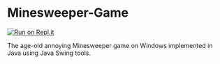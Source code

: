 # Minesweeper-Game

[![Run on Repl.it](https://repl.it/badge/github/rmodi6/Minesweeper-Game)](https://repl.it/github/rmodi6/Minesweeper-Game)

The age-old annoying Minesweeper game on Windows implemented in Java using Java Swing tools.
